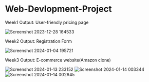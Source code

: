 # Web-Devlopment-Project

Week1 Output:
User-friendly pricing page

![Screenshot 2023-12-28 164533](https://github.com/SakshiNagare2004/Web-Devlopment-Project/assets/144937900/68dae098-37f2-42e9-aa45-2c7b9325249e)


Week2 Output:
Registration Form

![Screenshot 2024-01-04 195721](https://github.com/SakshiNagare2004/Web-Devlopment-Project/assets/144937900/d4bbf96f-54c4-4f75-8ec7-3d5cafb54426)


Week3 Output:
E-commerce website(Amazon clone)

![Screenshot 2024-01-13 233152](https://github.com/SakshiNagare2004/Web-Devlopment-Project/assets/144937900/0aebc36f-38bb-45bb-b430-a8383697433d)
![Screenshot 2024-01-14 003344](https://github.com/SakshiNagare2004/Web-Devlopment-Project/assets/144937900/0b1d0061-65b3-4772-954f-c3c4ec014ca9)
![Screenshot 2024-01-14 002945](https://github.com/SakshiNagare2004/Web-Devlopment-Project/assets/144937900/f00c9267-9d3f-49cd-9479-3bc5ddf80b29)

